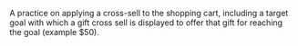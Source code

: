 A practice on applying a cross-sell to the shopping cart, including a target goal with which a gift cross sell is displayed to offer that gift for reaching the goal (example $50).
